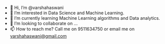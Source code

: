 - 👋 Hi, I’m @varshahaswani
- 👀 I’m interested in  Data Science and Machine Learning.
- 🌱 I’m currently learning Machine Learning algorithms and Data analytics.
- 💞️ I’m looking to collaborate on ...
- 📫 How to reach me? Call me on 9511634750 or email me on varshahaswani@gmail.com

<!---
varshahaswani/varshahaswani is a ✨ special ✨ repository because its `README.md` (this file) appears on your GitHub profile.
You can click the Preview link to take a look at your changes.
--->
